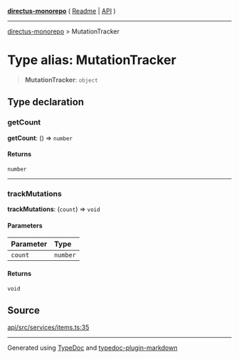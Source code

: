 [**directus-monorepo**](../README.md) ( [Readme](../README.md) \| [API](../API.md) )

---

[directus-monorepo](../API.md) > MutationTracker

# Type alias: MutationTracker

> **MutationTracker**: `object`

## Type declaration

### getCount

**getCount**: () => `number`

#### Returns

`number`

---

### trackMutations

**trackMutations**: (`count`) => `void`

#### Parameters

| Parameter | Type     |
| :-------- | :------- |
| `count`   | `number` |

#### Returns

`void`

## Source

[api/src/services/items.ts:35](https://github.com/directus/directus/blob/3a4abb10c/api/src/services/items.ts#L35)

---

Generated using [TypeDoc](https://typedoc.org/) and
[typedoc-plugin-markdown](https://www.npmjs.com/package/typedoc-plugin-markdown)
